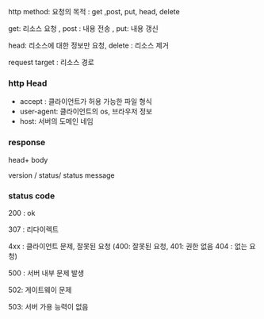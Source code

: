 http method: 요청의 목적 : get ,post, put, head, delete

get: 리소스 요청 , post : 내용 전송 , put: 내용 갱신

head: 리소스에 대한 정보만 요청, delete : 리소스 제거

request target : 리소스 경로

### http Head

- accept : 클라이언트가 허용 가능한 파일 형식
- user-agent: 클라이언트의 os, 브라우저 정보
- host: 서버의 도메인 네임

### response

head+ body

version / status/ status message

### status code

200 : ok

307 : 리다이렉트

4xx : 클라이언트 문제, 잘못된 요청 (400: 잘못된 요청, 401: 권한 없음 404 : 없는 요청)

500 : 서버 내부 문제 발생

502: 게이트웨이 문제

503: 서버 가용 능력이 없음
